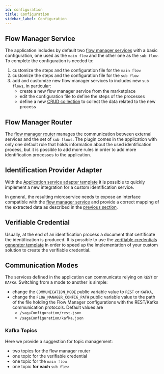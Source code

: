 ```yaml
---
id: configuration
title: Configuration
sidebar_label: Configuration
---
```


<!--
WARNING: this file was automatically generated by Mia-Platform Doc Aggregator.
DO NOT MODIFY IT BY HAND.
Instead, modify the source file and run the aggregator to regenerate this file.
-->

## Flow Manager Service

The application includes by default two [flow manager services](runtime_suite/flow-manager-service/overview) with a basic configuration, one used as the `main flow` and the other one as the `sub flow`.
To complete the configuration is needed to:
1. customize the steps and the configuration file for the `main flow`
2. customize the steps and the configuration file for the `sub flow`
3. add and customize new flow manager services to includes new `sub flows`, in particular:
    - create a new flow manager service from the marketplace
    - edit the configuration file to define the steps of the processes
    - define a new [CRUD collection](development_suite/api-console/api-design/crud_advanced) to collect the data related to the new process

## Flow Manager Router

The [flow manager router](runtime_suite/flow-manager-router/overview) manages the communication between external services and the set of `sub flows`. The plugin comes in the application with only one default rule that holds information about the used identification process, but it is possible to add more rules in order to add more identification processes to the application. 

## Identification Provider Adapter

With the [Application service adapter template](runtime_suite_templates/application-service-adapter/overview) it is possible to quickly implement a new integration for a custom identification service.

In general, the resulting microservice needs to expose an interface compatible with the [flow manager service](runtime_suite/flow-manager-service/overview) and provide a correct mapping of the extracted data as described in the [previous section](./10_overview.md). 

## Verifiable Credential

Usually, at the end of an identification process a document that certificate the identification is produced. It is possible to use the [verifiable credentials generator template](runtime_suite_templates/verifiable-credential-generator/overview) in order to speed up the implementation of your custom solution to create the verifiable credential.

## Communication Modes

The services defined in the application can communicate relying on `REST` or `KAFKA`. Switching from a mode to another is simple:
- change the `COMMUNICATION_MODE` public variable value to `REST` or `KAFKA`,
- change the `FLOW_MANAGER_CONFIG_PATH` public variable value to the path of the file holding the Flow Manager configurations with the REST/Kafka communication protocols. Default values are
  - `/sagaConfiguration/rest.json`
  - `/sagaConfiguration/kafka.json`

### Kafka Topics

Here we provide a suggestion for topic management:
- two topics for the flow manager router
- one topic for the verifiable credential
- one topic for the `main flow`
- one topic **for each** `sub flow`
